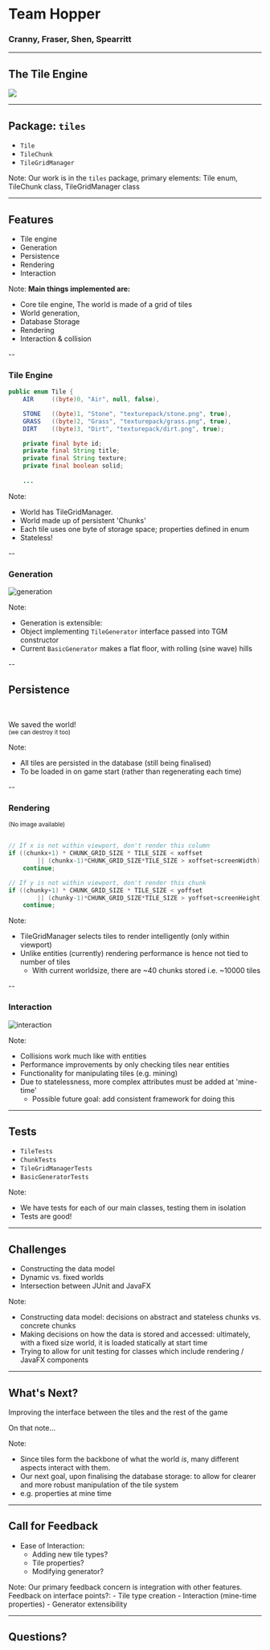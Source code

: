 # Team Hopper
### Cranny, Fraser, Shen, Spearritt

---

## The Tile Engine


<img src="media/stone.png" class="pixely"></img>


---

## Package: `tiles`

- `Tile`
- `TileChunk`
- `TileGridManager`

Note:
Our work is in the `tiles` package, primary elements: Tile enum, TileChunk class, TileGridManager class

---

## Features

- Tile engine
- Generation
- Persistence
- Rendering
- Interaction

Note:
**Main things implemented are:**
- Core tile engine, The world is made of a grid of tiles
- World generation,
- Database Storage
- Rendering
- Interaction & collision

--

### Tile Engine

```java
public enum Tile {
    AIR     ((byte)0, "Air", null, false),

    STONE   ((byte)1, "Stone", "texturepack/stone.png", true),
    GRASS   ((byte)2, "Grass", "texturepack/grass.png", true),
    DIRT    ((byte)3, "Dirt", "texturepack/dirt.png", true);

    private final byte id;
    private final String title;
    private final String texture;
    private final boolean solid;
	
	...
```

Note:
- World has TileGridManager.
- World made up of persistent 'Chunks'
- Each tile uses one byte of storage space; properties defined in enum
- Stateless!

--

### Generation

![generation](media/generation.png)

Note:
- Generation is extensible:
 - Object implementing `TileGenerator` interface passed into TGM constructor
 - Current `BasicGenerator` makes a flat floor, with rolling (sine wave) hills


--

## Persistence

<br/>

We saved the world!<br/>
<small>(we can destroy it too)</small>

Note:
- All tiles are persisted in the database (still being finalised)
- To be loaded in on game start (rather than regenerating each time)

--

### Rendering
<small>(No image available)</small>

```java

// If x is not within viewport, don't render this column
if ((chunkx+1) * CHUNK_GRID_SIZE * TILE_SIZE < xoffset
		|| (chunkx-1)*CHUNK_GRID_SIZE*TILE_SIZE > xoffset+screenWidth)
	continue;

// If y is not within viewport, don't render this chunk
if ((chunky+1) * CHUNK_GRID_SIZE * TILE_SIZE < yoffset
		|| (chunky-1)*CHUNK_GRID_SIZE*TILE_SIZE > yoffset+screenHeight)
	continue;

```

Note: 
- TileGridManager selects tiles to render intelligently (only within viewport)
- Unlike entities (currently) rendering performance is hence not tied to number of tiles
  - With current worldsize, there are ~40 chunks stored i.e. ~10000 tiles

--

### Interaction

![interaction](media/interaction.png)

Note:
- Collisions work much like with entities
 - Performance improvements by only checking tiles near entities
- Functionality for manipulating tiles (e.g. mining)
- Due to statelessness, more complex attributes must be added at 'mine-time'
  - Possible future goal: add consistent framework for doing this

---

## Tests

- `TileTests`
- `ChunkTests`
- `TileGridManagerTests`
- `BasicGeneratorTests`

Note:
- We have tests for each of our main classes, testing them in isolation
- Tests are good!

---

## Challenges

- Constructing the data model
- Dynamic vs. fixed worlds
- Intersection between JUnit and JavaFX

Note:
- Constructing data model: decisions on abstract and stateless chunks vs. concrete chunks
- Making decisions on how the data is stored and accessed: ultimately, with a fixed size world, it is loaded statically at start time
- Trying to allow for unit testing for classes which include rendering / JavaFX components

---

## What's Next?

Improving the interface between the tiles and the rest of the game

On that note...

Note:
- Since tiles form the backbone of what the world *is*, many different aspects interact with them.
- Our next goal, upon finalising the database storage: to allow for clearer and more robust manipulation of the tile system
 - e.g. properties at mine time

---

## Call for Feedback

- Ease of Interaction:
  - Adding new tile types?
  - Tile properties?
  - Modifying generator?
 
Note:
Our primary feedback concern is integration with other features. Feedback on interface points?:
	- Tile type creation
	- Interaction (mine-time properties)
	- Generator extensibility
	
---

## Questions?